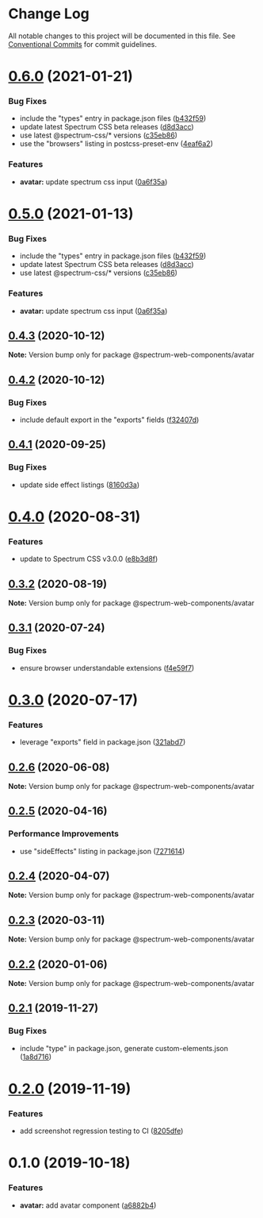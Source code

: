 # Change Log

All notable changes to this project will be documented in this file.
See [Conventional Commits](https://conventionalcommits.org) for commit guidelines.

# [0.6.0](https://github.com/adobe/spectrum-web-components/compare/@spectrum-web-components/avatar@0.4.3...@spectrum-web-components/avatar@0.6.0) (2021-01-21)

### Bug Fixes

-   include the "types" entry in package.json files ([b432f59](https://github.com/adobe/spectrum-web-components/commit/b432f5982b3b79f80af12f6d0312cbe2285e608b))
-   update latest Spectrum CSS beta releases ([d8d3acc](https://github.com/adobe/spectrum-web-components/commit/d8d3acc86de31e58219db6ba2a9d045b83cbe103))
-   use latest @spectrum-css/\* versions ([c35eb86](https://github.com/adobe/spectrum-web-components/commit/c35eb86defd89a0c36b5ea186f6d40f20851b5e5))
-   use the "browsers" listing in postcss-preset-env ([4eaf6a2](https://github.com/adobe/spectrum-web-components/commit/4eaf6a28f7b5eaf60487841d264d6d804ae675ce))

### Features

-   **avatar:** update spectrum css input ([0a6f35a](https://github.com/adobe/spectrum-web-components/commit/0a6f35a2729edb62df2fcaae10dc5f6770072d53))

# [0.5.0](https://github.com/adobe/spectrum-web-components/compare/@spectrum-web-components/avatar@0.4.3...@spectrum-web-components/avatar@0.5.0) (2021-01-13)

### Bug Fixes

-   include the "types" entry in package.json files ([b432f59](https://github.com/adobe/spectrum-web-components/commit/b432f5982b3b79f80af12f6d0312cbe2285e608b))
-   update latest Spectrum CSS beta releases ([d8d3acc](https://github.com/adobe/spectrum-web-components/commit/d8d3acc86de31e58219db6ba2a9d045b83cbe103))
-   use latest @spectrum-css/\* versions ([c35eb86](https://github.com/adobe/spectrum-web-components/commit/c35eb86defd89a0c36b5ea186f6d40f20851b5e5))

### Features

-   **avatar:** update spectrum css input ([0a6f35a](https://github.com/adobe/spectrum-web-components/commit/0a6f35a2729edb62df2fcaae10dc5f6770072d53))

## [0.4.3](https://github.com/adobe/spectrum-web-components/compare/@spectrum-web-components/avatar@0.4.2...@spectrum-web-components/avatar@0.4.3) (2020-10-12)

**Note:** Version bump only for package @spectrum-web-components/avatar

## [0.4.2](https://github.com/adobe/spectrum-web-components/compare/@spectrum-web-components/avatar@0.4.1...@spectrum-web-components/avatar@0.4.2) (2020-10-12)

### Bug Fixes

-   include default export in the "exports" fields ([f32407d](https://github.com/adobe/spectrum-web-components/commit/f32407d7bbfd18e72c35b6f27740549e79957858))

## [0.4.1](https://github.com/adobe/spectrum-web-components/compare/@spectrum-web-components/avatar@0.4.0...@spectrum-web-components/avatar@0.4.1) (2020-09-25)

### Bug Fixes

-   update side effect listings ([8160d3a](https://github.com/adobe/spectrum-web-components/commit/8160d3ab2c4f5ea11ac40897a5cf1fdaa357f4a8))

# [0.4.0](https://github.com/adobe/spectrum-web-components/compare/@spectrum-web-components/avatar@0.3.2...@spectrum-web-components/avatar@0.4.0) (2020-08-31)

### Features

-   update to Spectrum CSS v3.0.0 ([e8b3d8f](https://github.com/adobe/spectrum-web-components/commit/e8b3d8f75c77c04b4d7af126b91b0f6ad2a40742))

## [0.3.2](https://github.com/adobe/spectrum-web-components/compare/@spectrum-web-components/avatar@0.3.1...@spectrum-web-components/avatar@0.3.2) (2020-08-19)

**Note:** Version bump only for package @spectrum-web-components/avatar

## [0.3.1](https://github.com/adobe/spectrum-web-components/compare/@spectrum-web-components/avatar@0.3.0...@spectrum-web-components/avatar@0.3.1) (2020-07-24)

### Bug Fixes

-   ensure browser understandable extensions ([f4e59f7](https://github.com/adobe/spectrum-web-components/commit/f4e59f76f86369593810463c6406565e28ad97e9))

# [0.3.0](https://github.com/adobe/spectrum-web-components/compare/@spectrum-web-components/avatar@0.2.6...@spectrum-web-components/avatar@0.3.0) (2020-07-17)

### Features

-   leverage "exports" field in package.json ([321abd7](https://github.com/adobe/spectrum-web-components/commit/321abd7b7e78ccd9157cff75a1fa3dbd06e81f79))

## [0.2.6](https://github.com/adobe/spectrum-web-components/compare/@spectrum-web-components/avatar@0.2.5...@spectrum-web-components/avatar@0.2.6) (2020-06-08)

**Note:** Version bump only for package @spectrum-web-components/avatar

## [0.2.5](https://github.com/adobe/spectrum-web-components/compare/@spectrum-web-components/avatar@0.2.4...@spectrum-web-components/avatar@0.2.5) (2020-04-16)

### Performance Improvements

-   use "sideEffects" listing in package.json ([7271614](https://github.com/adobe/spectrum-web-components/commit/7271614c0ca3ccf3566583bb59467eb15a6199cd))

## [0.2.4](https://github.com/adobe/spectrum-web-components/compare/@spectrum-web-components/avatar@0.2.3...@spectrum-web-components/avatar@0.2.4) (2020-04-07)

**Note:** Version bump only for package @spectrum-web-components/avatar

## [0.2.3](https://github.com/adobe/spectrum-web-components/compare/@spectrum-web-components/avatar@0.2.2...@spectrum-web-components/avatar@0.2.3) (2020-03-11)

**Note:** Version bump only for package @spectrum-web-components/avatar

## [0.2.2](https://github.com/adobe/spectrum-web-components/compare/@spectrum-web-components/avatar@0.2.1...@spectrum-web-components/avatar@0.2.2) (2020-01-06)

**Note:** Version bump only for package @spectrum-web-components/avatar

## [0.2.1](https://github.com/adobe/spectrum-web-components/compare/@spectrum-web-components/avatar@0.2.0...@spectrum-web-components/avatar@0.2.1) (2019-11-27)

### Bug Fixes

-   include "type" in package.json, generate custom-elements.json ([1a8d716](https://github.com/adobe/spectrum-web-components/commit/1a8d716))

# [0.2.0](https://github.com/adobe/spectrum-web-components/compare/@spectrum-web-components/avatar@0.1.0...@spectrum-web-components/avatar@0.2.0) (2019-11-19)

### Features

-   add screenshot regression testing to CI ([8205dfe](https://github.com/adobe/spectrum-web-components/commit/8205dfe))

# 0.1.0 (2019-10-18)

### Features

-   **avatar:** add avatar component ([a6882b4](https://github.com/adobe/spectrum-web-components/commit/a6882b4))
